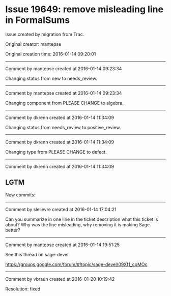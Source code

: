 # Issue 19649: remove misleading line in FormalSums

Issue created by migration from Trac.

Original creator: mantepse

Original creation time: 2016-01-14 09:20:01




---

Comment by mantepse created at 2016-01-14 09:23:34

Changing status from new to needs_review.


---

Comment by mantepse created at 2016-01-14 09:23:34

Changing component from PLEASE CHANGE to algebra.


---

Comment by dkrenn created at 2016-01-14 11:34:09

Changing status from needs_review to positive_review.


---

Comment by dkrenn created at 2016-01-14 11:34:09

Changing type from PLEASE CHANGE to defect.


---

Comment by dkrenn created at 2016-01-14 11:34:09

LGTM
----
New commits:


---

Comment by slelievre created at 2016-01-14 17:04:21

Can you summarize in one line in the ticket description what this ticket is about?
Why was the line misleading, why removing it is making Sage better?


---

Comment by mantepse created at 2016-01-14 19:51:25

See this thread on sage-devel:

https://groups.google.com/forum/#!topic/sage-devel/09Xf1_coMOc


---

Comment by vbraun created at 2016-01-20 10:19:42

Resolution: fixed
